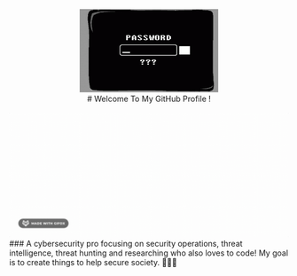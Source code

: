 <div align="center">
<img src="/passwrd.png" alt="GitHub Logo" width="250" height="150" />
</div>

<div align="center">
# Welcome To My GitHub Profile !
</div>
<br/>
<div align="center">
<img src="/name.gif" alt="LatoyaA Typer" />
</div>
### A cybersecurity pro focusing on security operations, threat intelligence, threat hunting and researching who also loves to code! My goal is to create things to help secure society. 👩🏽‍💻
<br/>
